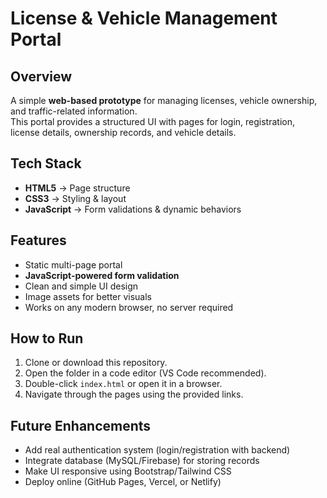 #  License & Vehicle Management Portal  

##  Overview  
A simple **web-based prototype** for managing licenses, vehicle ownership, and traffic-related information.  
This portal provides a structured UI with pages for login, registration, license details, ownership records, and vehicle details.  

## Tech Stack  
- **HTML5** → Page structure  
- **CSS3** → Styling & layout  
- **JavaScript** → Form validations & dynamic behaviors  

##  Features  
-  Static multi-page portal  
-  **JavaScript-powered form validation**  
-  Clean and simple UI design  
-  Image assets for better visuals  
-  Works on any modern browser, no server required  

##  How to Run  
1. Clone or download this repository.  
2. Open the folder in a code editor (VS Code recommended).  
3. Double-click `index.html` or open it in a browser.  
4. Navigate through the pages using the provided links.  

## Future Enhancements  
-  Add real authentication system (login/registration with backend)  
-  Integrate database (MySQL/Firebase) for storing records  
-  Make UI responsive using Bootstrap/Tailwind CSS  
-  Deploy online (GitHub Pages, Vercel, or Netlify)  


